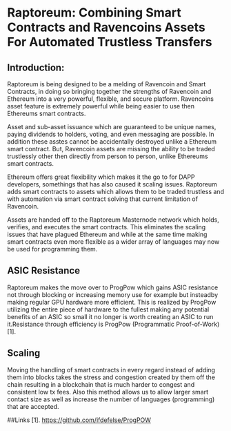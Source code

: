 
# Raptoreum: Combining Smart Contracts and Ravencoins Assets For Automated Trustless Transfers

## Introduction:
Raptoreum is being designed to be a melding of Ravencoin and Smart Contracts, in doing so bringing together the strengths of Ravencoin and Ethereum into a very powerful, flexible, and secure platform. Ravencoins asset feature is extremely powerful while being easier to use then Ethereums smart contracts. 

Asset and sub-asset issuance which are guaranteed to be unique names, paying dividends to holders, voting, and even messaging are possible. In addition these asstes cannot be accidentally destroyed unlike a Ethereum smart contract. But, Ravencoin assets are missing the ability to be traded trustlessly other then directly from person to person, unlike Ethereums smart contracts.

Ethereum offers great flexibility which makes it the go to for DAPP developers, somethings that has also caused it scaling issues. Raptoreum adds smart contracts to assets which allows them to be traded trustless and with automation via smart contract solving that current limitation of Ravencoin. 

Assets are handed off to the Raptoreum Masternode network which holds, verifies, and executes the smart contracts. This eliminates the scaling issues that have plagued Ethereum and while at the same time making smart contracts even more flexible as a wider array of languages may now be used for programming them.


## ASIC Resistance

Raptoreum makes the move over to ProgPow which gains ASIC resistance not through blocking or increasing memory use for example but insteadby making regular GPU hardware more efficient. This is realized by ProgPow utilizing the entire piece of hardware to the fullest making any potential benefits of an ASIC so small it no longer is worth creating an ASIC to run it.Resistance through efficiency is ProgPow (Programmatic Proof-of-Work)[1].

## Scaling

Moving the handling of smart contracts in every regard instead of adding them into blocks takes the stress and congestion created by them off the chain resulting in a blockchain that is much harder to congest and consistent low tx fees. Also this method allows us to allow larger smart contact size as well as increase the number of languages (programming) that are accepted.

##Links
[1]. https://github.com/ifdefelse/ProgPOW
